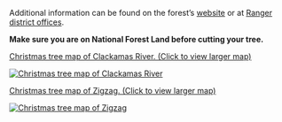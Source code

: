 Additional information can be found on the forest’s [website](https://www.fs.usda.gov/main/mthood/maps-pubs) or at [Ranger district offices](#).

**Make sure you are on National Forest Land before cutting your tree.**

[Christmas tree map of Clackamas River. (Click to view larger map)](/assets/img/clackamas-map.png)

[![Christmas tree map of Clackamas River](/assets/img/clackamas-map-thumb.png)](/assets/img/clackamas-map.png)

[Christmas tree map of Zigzag. (Click to view larger map)](/assets/img/zigzag-map.png)

[![Christmas tree map of Zigzag](/assets/img/zigzag-map-thumb.png)](/assets/img/zigzag-map.png)